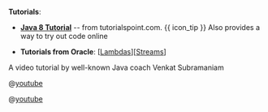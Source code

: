 <panel header="{{ icon_resource }} Resources" expanded> 

**Tutorials**:

<tabs> 
  <tab header="{{ icon_text }}">

* [**Java 8 Tutorial**](https://www.tutorialspoint.com/java8/) -- from tutorialspoint.com. {{ icon_tip }} Also provides a way to try out code online 
* **Tutorials from Oracle**: [[Lambdas](http://docs.oracle.com/javase/tutorial/java/javaOO/lambdaexpressions.html)][[Streams](http://www.oracle.com/technetwork/articles/java/ma14-java-se-8-streams-2177646.html)]

  </tab>
  <tab header="{{ icon_video }}" class="d-print-none">

A video tutorial by well-known Java coach Venkat Subramaniam

@[youtube](Ee5t_EGjv0A)

<panel type="seamless" header="A a more detailed version covering similar grounds">

@[youtube](1OpAgZvYXLQ)

</panel>
  </tab>
</tabs>


</panel>
